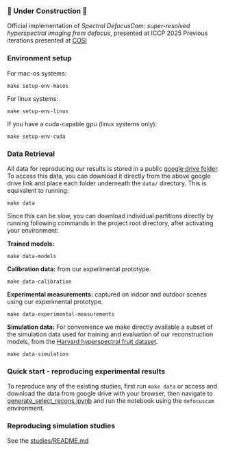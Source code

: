 ### 🚧 Under Construction 🚧 ###
Official implementation of *Spectral DefocusCam: super-resolved hyperspectral imaging from defocus*, presented at ICCP 2025
Previous iterations presented at [COSI](https://opg.optica.org/abstract.cfm?uri=COSI-2022-CF2C.1)

### Environment setup
For mac-os systems:
```
make setup-env-macos
```

For linux systems:
```
make setup-env-linux
```

If you have a cuda-capable gpu (linux systems only):
```
make setup-env-cuda
```

### Data Retrieval
All data for reproducing our results is stored in a public [google drive folder](https://drive.google.com/drive/folders/176sErdN4R-5LPUs3SD2AGebDJkh3lTty). To access this data, you can download it directly from the above google drive link and place each folder underneath the `data/` directory. This is equivalent to running:
```
make data
```

Since this can be slow, you can download individual partitions directly by running following commands in the project root directory, after activating your environment:

**Trained models:**
```
make data-models
```

**Calibration data:** from our experimental prototype.
```
make data-calibration
```

**Experimental measurements:** captured on indoor and outdoor scenes using our experimental prototype.

```
make data-experimental-measurements
```

**Simulation data:** For convenience we make directly available a subset of the simulation data used for training and evaluation of our reconstruction models, from the [Harvard hyperspectral fruit dataset](http://vision.seas.harvard.edu/hyperspec/).

```
make data-simulation
```

### Quick start - reproducing experimental results
To reproduce any of the existing studies, first run `make data` or access and download the data from google drive with your browser, then navigate to [generate_select_recons.ipynb](defocuscam/studies/experimental_results/generate_select_recons.ipynb) and run the notebook using the `defocuscam` environment.

### Reproducing simulation studies
See the [studies/README.md](defocuscam/studies/README.md)